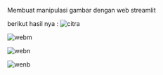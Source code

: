 Membuat manipulasi gambar dengan web streamlit

berikut hasil nya : 
![citra](https://github.com/MohamadAdriaVanza4/pengolahan-citra/assets/115931631/3b95745d-76cb-41ee-bd55-86e7937b3431)

![webm](https://github.com/MohamadAdriaVanza4/pengolahan-citra/assets/115931631/76ada032-a81d-4a99-a7d4-9aa98e698846)

![webn](https://github.com/MohamadAdriaVanza4/pengolahan-citra/assets/115931631/008c4c14-721b-4bdf-bb27-34ea5e20196b)

![wenb](https://github.com/MohamadAdriaVanza4/pengolahan-citra/assets/115931631/0ea8c2bd-c5bc-4952-bc73-b2ff526cfc38)
